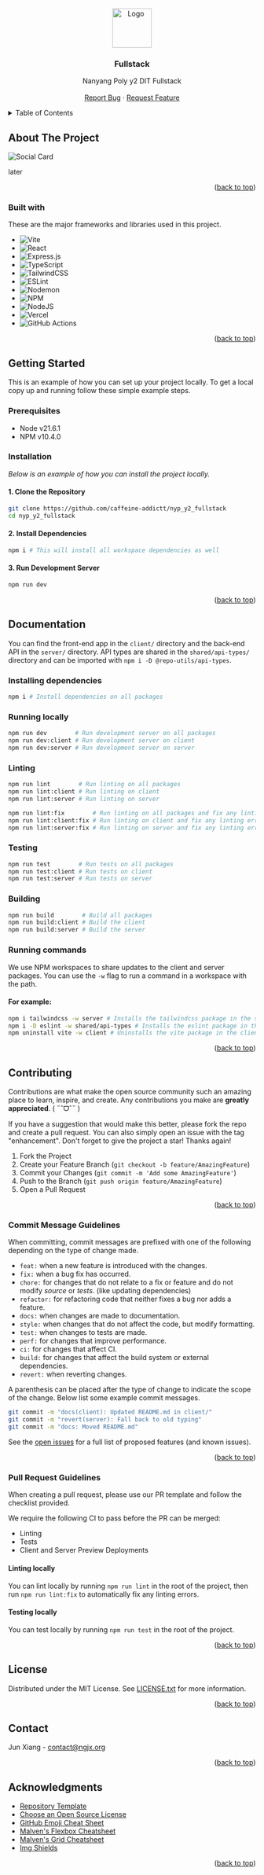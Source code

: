 <!-- Allow inline html -->
<!-- markdownlint-disable MD033 -->

<!-- Ignore line length -->
<!-- markdownlint-disable MD013 -->

<!-- Disable top-level heading -->
<!-- markdownlint-disable MD041 -->

<a name="readme-top"></a>

<!-- PROJECT LOGO -->
<br />
<div align="center">
  <a href="https://github.com/caffeine-addictt/nyp_y2_fullstack">
    <img src="images/logo.png" alt="Logo" width="80" height="80">
  </a>

  <h3 align="center">Fullstack</h3>

  <p align="center">
    Nanyang Poly y2 DIT Fullstack
    <br />
    <br />
    <a href="https://github.com/caffeine-addictt/nyp_y2_fullstack/issues">Report Bug</a>
    ·
    <a href="https://github.com/caffeine-addictt/nyp_y2_fullstack/issues">Request Feature</a>
  </p>
</div>

<!-- TABLE OF CONTENTS -->
<details>
  <summary>Table of Contents</summary>
  <ol>
    <li>
      <a href="#about-the-project">About The Project</a>
      <ul><li><a href="#built-with">Built with</a></li></ul>
    </li>
    <li>
      <a href="#getting-started">Getting Started</a>
      <ul>
        <li><a href="#prerequisites">Prerequisites</a></li>
        <li><a href="#installation">Installation</a></li>
      </ul>
    </li>
    <li>
      <a href="#documentation">Documentation</a>
      <ul>
        <li><a href="#installing-dependencies">Installing Dependencies</a></li>
        <li><a href="#running-locally">Running locally</a></li>
        <li><a href="#linting">Linting</a></li>
        <li><a href="#testing">Testing</a></li>
        <li><a href="#building">Building</a></li>
        <li><a href="#running-commands">Running commands</a></li>
      </ul>
    </li>
    <li>
      <a href="#contributing">Contributing</a>
      <ul>
        <li><a href="#commit-message-guidelines">Commit Message Guidelines</a></li>
        <li><a href="#pull-request-guidelines">Pull Request Guidelines</a></li>
      </ul>
    </li>
    <li><a href="#license">License</a></li>
    <li><a href="#contact">Contact</a></li>
    <li><a href="#acknowledgments">Acknowledgments</a></li>
  </ol>
</details>

<!-- ABOUT THE PROJECT -->

## About The Project

![Social Card](images/socialcard.png)

later

<p align="right">(<a href="#readme-top">back to top</a>)</p>

### Built with

These are the major frameworks and libraries used in this project.

- ![Vite](https://img.shields.io/badge/vite-%23646CFF.svg?style=for-the-badge&logo=vite&logoColor=white)
- ![React](https://img.shields.io/badge/react-%2320232a.svg?style=for-the-badge&logo=react&logoColor=%2361DAFB)
- ![Express.js](https://img.shields.io/badge/express.js-%23404d59.svg?style=for-the-badge&logo=express&logoColor=%2361DAFB)
- ![TypeScript](https://img.shields.io/badge/typescript-%23007ACC.svg?style=for-the-badge&logo=typescript&logoColor=white)
- ![TailwindCSS](https://img.shields.io/badge/tailwindcss-%2338B2AC.svg?style=for-the-badge&logo=tailwind-css&logoColor=white)
- ![ESLint](https://img.shields.io/badge/ESLint-4B3263?style=for-the-badge&logo=eslint&logoColor=white)
- ![Nodemon](https://img.shields.io/badge/NODEMON-%23323330.svg?style=for-the-badge&logo=nodemon&logoColor=%BBDEAD)
- ![NPM](https://img.shields.io/badge/NPM-%23CB3837.svg?style=for-the-badge&logo=npm&logoColor=white)
- ![NodeJS](https://img.shields.io/badge/node.js-6DA55F?style=for-the-badge&logo=node.js&logoColor=white)
- ![Vercel](https://img.shields.io/badge/vercel-%23000000.svg?style=for-the-badge&logo=vercel&logoColor=white)
- ![GitHub Actions](https://img.shields.io/badge/github%20actions-%232671E5.svg?style=for-the-badge&logo=githubactions&logoColor=white)

<p align="right">(<a href="#readme-top">back to top</a>)</p>

<!-- GETTING STARTED -->

## Getting Started

This is an example of how you can set up your project locally.
To get a local copy up and running follow these simple example steps.

### Prerequisites

- Node v21.6.1
- NPM v10.4.0

### Installation

_Below is an example of how you can install the project locally._

#### 1. Clone the Repository

```sh
git clone https://github.com/caffeine-addictt/nyp_y2_fullstack
cd nyp_y2_fullstack
```

#### 2. Install Dependencies

```sh
npm i # This will install all workspace dependencies as well
```

#### 3. Run Development Server

```sh
npm run dev
```

<p align="right">(<a href="#readme-top">back to top</a>)</p>

<!-- DOCS -->

## Documentation

You can find the front-end app in the `client/` directory and the back-end API in the `server/` directory.
API types are shared in the `shared/api-types/` directory and can be imported with `npm i -D @repo-utils/api-types`.

### Installing dependencies

```sh
npm i # Install dependencies on all packages
```

### Running locally

```sh
npm run dev        # Run development server on all packages
npm run dev:client # Run development server on client
npm run dev:server # Run development server on server
```

### Linting

```sh
npm run lint        # Run linting on all packages
npm run lint:client # Run linting on client
npm run lint:server # Run linting on server
```

```sh
npm run lint:fix        # Run linting on all packages and fix any linting errors
npm run lint:client:fix # Run linting on client and fix any linting errors
npm run lint:server:fix # Run linting on server and fix any linting errors
```

### Testing

```sh
npm run test        # Run tests on all packages
npm run test:client # Run tests on client
npm run test:server # Run tests on server
```

### Building

```sh
npm run build        # Build all packages
npm run build:client # Build the client
npm run build:server # Build the server
```

### Running commands

We use NPM workspaces to share updates to the client and server packages.
You can use the `-w` flag to run a command in a workspace with the path.

#### For example:

```sh
npm i tailwindcss -w server # Installs the tailwindcss package in the server workspace
npm i -D eslint -w shared/api-types # Installs the eslint package in the shared/api-types workspace as a dev dependency
npm uninstall vite -w client # Uninstalls the vite package in the client workspace
```

<p align="right">(<a href="#readme-top">back to top</a>)</p>

<!-- CONTRIBUTING -->

## Contributing

Contributions are what make the open source community such an amazing place to learn, inspire, and create. Any contributions you make are **greatly appreciated**. ( ˶ˆᗜˆ˵ )

If you have a suggestion that would make this better, please fork the repo and create a pull request. You can also simply open an issue with the tag "enhancement".
Don't forget to give the project a star! Thanks again!

1. Fork the Project
2. Create your Feature Branch (`git checkout -b feature/AmazingFeature`)
3. Commit your Changes (`git commit -m 'Add some AmazingFeature'`)
4. Push to the Branch (`git push origin feature/AmazingFeature`)
5. Open a Pull Request

<p align="right">(<a href="#readme-top">back to top</a>)</p>

<!-- COMMIT GUIDELINES -->

### Commit Message Guidelines

When committing, commit messages are prefixed with one of the following depending on the type of change made.

- `feat:` when a new feature is introduced with the changes.
- `fix:` when a bug fix has occurred.
- `chore:` for changes that do not relate to a fix or feature and do not modify _source_ or _tests_. (like updating dependencies)
- `refactor:` for refactoring code that neither fixes a bug nor adds a feature.
- `docs:` when changes are made to documentation.
- `style:` when changes that do not affect the code, but modify formatting.
- `test:` when changes to tests are made.
- `perf:` for changes that improve performance.
- `ci:` for changes that affect CI.
- `build:` for changes that affect the build system or external dependencies.
- `revert:` when reverting changes.

A parenthesis can be placed after the type of change to indicate the scope of the change. Below list some example commit messages.

```sh
git commit -m "docs(client): Updated README.md in client/"
git commit -m "revert(server): Fall back to old typing"
git commit -m "docs: Moved README.md"
```

See the [open issues](https://github.com/caffeine-addictt/nyp_y2_fullstack/issues) for a full list of proposed features (and known issues).

<p align="right">(<a href="#readme-top">back to top</a>)</p>

<!-- PR GUIDELINES -->

### Pull Request Guidelines

When creating a pull request, please use our PR template and follow the checklist provided.

We require the following CI to pass before the PR can be merged:

- Linting
- Tests
- Client and Server Preview Deployments

#### Linting locally

You can lint locally by running `npm run lint` in the root of the project, then run `npm run lint:fix` to automatically fix any linting errors.

#### Testing locally

You can test locally by running `npm run test` in the root of the project.

<p align="right">(<a href="#readme-top">back to top</a>)</p>

<!-- LICENSE -->

## License

Distributed under the MIT License. See [LICENSE.txt](./LICENSE.txt) for more information.

<p align="right">(<a href="#readme-top">back to top</a>)</p>

<!-- CONTACT -->

## Contact

Jun Xiang - [contact@ngjx.org](mailto:contact@ngjx.org)

<p align="right">(<a href="#readme-top">back to top</a>)</p>

<!-- ACKNOWLEDGMENTS -->

## Acknowledgments

- [Repository Template](https://github.com/caffeine-addictt/template)
- [Choose an Open Source License](https://choosealicense.com)
- [GitHub Emoji Cheat Sheet](https://www.webpagefx.com/tools/emoji-cheat-sheet)
- [Malven's Flexbox Cheatsheet](https://flexbox.malven.co/)
- [Malven's Grid Cheatsheet](https://grid.malven.co/)
- [Img Shields](https://shields.io)

<p align="right">(<a href="#readme-top">back to top</a>)</p>

